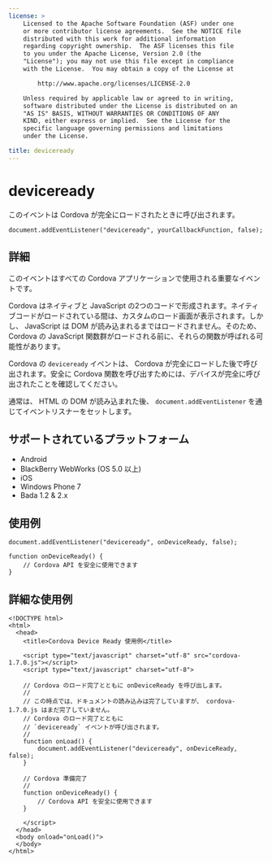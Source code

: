 ```yaml
---
license: >
    Licensed to the Apache Software Foundation (ASF) under one
    or more contributor license agreements.  See the NOTICE file
    distributed with this work for additional information
    regarding copyright ownership.  The ASF licenses this file
    to you under the Apache License, Version 2.0 (the
    "License"); you may not use this file except in compliance
    with the License.  You may obtain a copy of the License at

        http://www.apache.org/licenses/LICENSE-2.0

    Unless required by applicable law or agreed to in writing,
    software distributed under the License is distributed on an
    "AS IS" BASIS, WITHOUT WARRANTIES OR CONDITIONS OF ANY
    KIND, either express or implied.  See the License for the
    specific language governing permissions and limitations
    under the License.

title: deviceready
---
```


deviceready
===========

このイベントは Cordova が完全にロードされたときに呼び出されます。

    document.addEventListener("deviceready", yourCallbackFunction, false);

詳細
-------

このイベントはすべての Cordova アプリケーションで使用される重要なイベントです。

Cordova はネイティブと JavaScript の2つのコードで形成されます。ネイティブコードがロードされている間は、カスタムのロード画面が表示されます。しかし、 JavaScript は DOM が読み込まれるまではロードされません。そのため、 Cordova の JavaScript 関数群がロードされる前に、それらの関数が呼ばれる可能性があります。

Cordova の `deviceready` イベントは、 Cordova が完全にロードした後で呼び出されます。安全に Cordova 関数を呼び出すためには、デバイスが完全に呼び出されたことを確認してください。

通常は、 HTML の DOM が読み込まれた後、 `document.addEventListener` を通じてイベントリスナーをセットします。

サポートされているプラットフォーム
-------------------

- Android
- BlackBerry WebWorks (OS 5.0 以上)
- iOS
- Windows Phone 7
- Bada 1.2 & 2.x

使用例
-------------

    document.addEventListener("deviceready", onDeviceReady, false);

    function onDeviceReady() {
        // Cordova API を安全に使用できます
    }

詳細な使用例
------------

    <!DOCTYPE html>
    <html>
      <head>
        <title>Cordova Device Ready 使用例</title>

        <script type="text/javascript" charset="utf-8" src="cordova-1.7.0.js"></script>
        <script type="text/javascript" charset="utf-8">

        // Cordova のロード完了とともに onDeviceReady を呼び出します。
        //
        // この時点では、ドキュメントの読み込みは完了していますが、 cordova-1.7.0.js はまだ完了していません。
        // Cordova のロード完了とともに
        // `deviceready` イベントが呼び出されます。
        //
        function onLoad() {
            document.addEventListener("deviceready", onDeviceReady, false);
        }

        // Cordova 準備完了
        //
        function onDeviceReady() {
            // Cordova API を安全に使用できます
        }

        </script>
      </head>
      <body onload="onLoad()">
      </body>
    </html>
